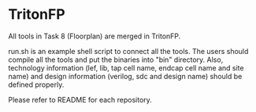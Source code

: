 # TritonFP
All tools in Task 8 (Floorplan) are merged in TritonFP. 

run.sh is an example shell script to connect all the tools. The users should compile all the tools and put
the binaries into "bin" directory. Also, technology information (lef, lib, tap cell name, endcap cell
name and site name) and design
information (verilog, sdc and design name) should be defined properly.

Please refer to README for each repository.


